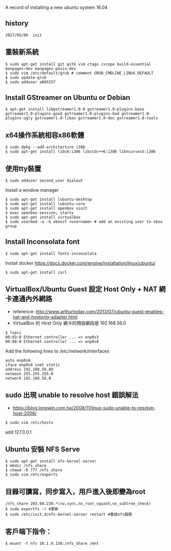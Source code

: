 A record of installing a new ubuntu system 16.04

## history
	2017/05/06	init

## 重裝新系統
```
$ sudo apt-get install git gitk vim ctags cscope build-essential manpages-dev manpages-posix-dev
$ sudo vim /etc/default/grub # comment GRUB_CMDLINE_LINUX_DEFAULT
$ sudo update-grub
$ sudo adduser a003257
```
## Install GStreamer on Ubuntu or Debian
```
$ apt-get install libgstreamer1.0-0 gstreamer1.0-plugins-base gstreamer1.0-plugins-good gstreamer1.0-plugins-bad gstreamer1.0-plugins-ugly gstreamer1.0-libav gstreamer1.0-doc gstreamer1.0-tools
```
## x64操作系統相容x86軟體
```
$ sudo dpkg --add-architecture i386
$ sudo apt-get install libc6:i386 libstdc++6:i386 libncurses5:i386 
```
## 使用tty裝置
```
$ sudo adduser second_user dialout
```
Install a window manager
```
$ sudo apt-get install lubuntu-desktop 
$ sudo apt-get install lubuntu-core
$ sudo apt-get install openbox xinit
$ exec openbox-session; startx
$ sudo apt-get install virtualbox
$ sudo usermod -a -G vboxsf <username> # add an existing user to vbox group
```
## Install Inconsolata font
```
$ sudo apt-get install fonts-inconsolata
```
Install docker https://docs.docker.com/engine/installation/linux/ubuntu/
```
$ sudo apt-get install curl
```
## VirtualBox/Ubuntu Guest 設定 Host Only + NAT 網卡連通內外網路
* reference: http://www.arthurtoday.com/2013/07/ubuntu-guest-enables-nat-and-hostonly-adapter.html
* VirtualBox 的 Host Only 網卡的預設網段是 192.168.56.0
```
$ lspci
00:03:0 Ethernet controller ... => enp0s3
00:08:0 Ethernet controller ... => enp0s8
```
Add the following lines to /etc/network/interfaces
```
auto enp0s8
iface enp0s8 inet static
address 192.168.56.88
netmask 255.255.255.0
network 192.168.56.0
```
## sudo 出現 unable to resolve host 錯誤解法
* https://blog.longwin.com.tw/2008/11/linux-sudo-unable-to-resolve-host-2008/
```
$ sudo vim /etc/hosts
```
add 127.0.0.1 <hostname>

## Ubuntu 安裝 NFS Serve
```
$ sudo apt-get install nfs-kernel-server
$ mkdir /nfs_share
$ chmod -R 777 /nfs_share
$ sudo vim /etc/exports
```
## 目錄可讀寫，同步寫入，用戶進入後即變為root
```
/nfs_share 203.68.230.*(rw,sync,no_root_squash,no_subtree_check)
$ sudo exportfs -r #更新
$ sudo /etc/init.d/nfs-kernel-server restart #重啟nfs服務
```
## 客戶端下指令：
```
$ mount -t nfs 10.1.9.158:/nfs_share /mnt
```
